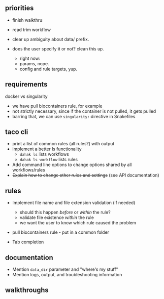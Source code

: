 ## priorities

* finish walkthru
* read trim workflow

* clear up ambiguity about data/ prefix.
* does the user specify it or not? clean this up.
    * right now:
    * params, nope.
    * config and rule targets, yup.


## requirements

docker vs singularity
* we have pull biocontainers rule, for example
* not strictly necessary, since if the container is not pulled, it gets pulled
* barring that, we can use `singularity:` directive in Snakefiles


## taco cli

* print a list of common rules (all rules?) with output
* implement a better ls functionality
    * `dahak ls` lists workflows
    * `dahak ls workflow` lists rules
* Add command line options to change options shared by all workflows/rules
* <s>Explain how to change other rules and settings</s> (see API documentation)

## rules

* Implement file name and file extension validation (if needed)
    * should this happen *before* or *within* the rule?
    * validate file existence *within* the rule
    * we want the user to know which rule caused the problem

* pull biocontainers rule - put in a common folder

* Tab completion

## documentation

* Mention `data_dir` parameter and "where's my stuff"
* Mention logs, output, and troubleshooting information

## walkthroughs



